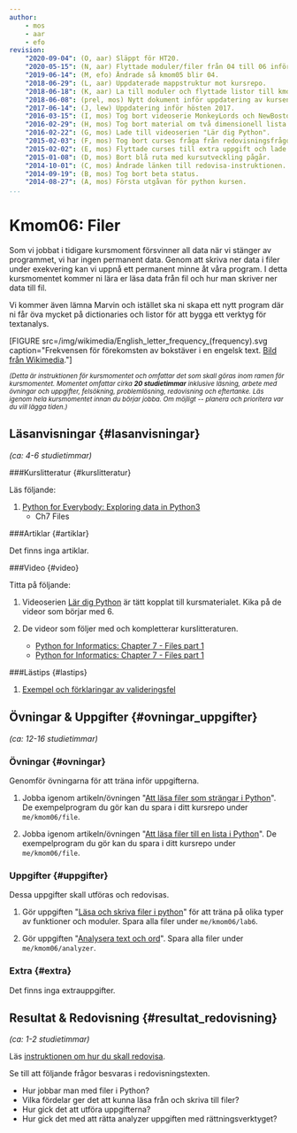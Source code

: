 ```yaml
---
author:
    - mos
    - aar
    - efo
revision:
    "2020-09-04": (O, aar) Släppt för HT20.
    "2020-05-15": (N, aar) Flyttade moduler/filer från 04 till 06 inför V3 HT20.
    "2019-06-14": (M, efo) Ändrade så kmom05 blir 04.
    "2018-06-29": (L, aar) Uppdaterade mappstruktur mot kursrepo.
    "2018-06-18": (K, aar) La till moduler och flyttade listor till kmom05.
    "2018-06-08": (prel, mos) Nytt dokument inför uppdatering av kursen.
    "2017-06-14": (J, lew) Uppdatering inför hösten 2017.
    "2016-03-15": (I, mos) Tog bort videoserie MonkeyLords och NewBoston.
    "2016-02-29": (H, mos) Tog bort material om två dimensionell lista och lade till övning "Kom igång med datatypen lista i Python".
    "2016-02-22": (G, mos) Lade till videoserien "Lär dig Python".
    "2015-02-03": (F, mos) Tog bort curses fråga från redovisningsfrågorna.
    "2015-02-02": (E, mos) Flyttade curses till extra uppgift och lade till ny uppgift med Marvin inventarier.
    "2015-01-08": (D, mos) Bort blå ruta med kursutveckling pågår.
    "2014-10-01": (C, mos) Ändrade länken till redovisa-instruktionen.
    "2014-09-19": (B, mos) Tog bort beta status.
    "2014-08-27": (A, mos) Första utgåvan för python kursen.
...
```

Kmom06: Filer
==================================

Som vi jobbat i tidigare kursmoment försvinner all data när vi stänger av programmet, vi har ingen permanent data. Genom att skriva ner data i filer under exekvering kan vi uppnå ett permanent minne åt våra program. I detta kursmomentet kommer ni lära er läsa data från fil och hur man skriver ner data till fil.

Vi kommer även lämna Marvin och istället ska ni skapa ett nytt program där ni får öva mycket på dictionaries och listor för att bygga ett verktyg för textanalys.

[FIGURE src=/img/wikimedia/English_letter_frequency_(frequency).svg caption="Frekvensen för förekomsten av bokstäver i en engelsk text. [Bild från Wikimedia](https://en.wikipedia.org/wiki/Letter_frequency#mediaviewer/File:English_letter_frequency_(frequency).svg)."]

<small><i>(Detta är instruktionen för kursmomentet och omfattar det som skall göras inom ramen för kursmomentet. Momentet omfattar cirka **20 studietimmar** inklusive läsning, arbete med övningar och uppgifter, felsökning, problemlösning, redovisning och eftertanke. Läs igenom hela kursmomentet innan du börjar jobba. Om möjligt -- planera och prioritera var du vill lägga tiden.)</i></small>



Läsanvisningar  {#lasanvisningar}
---------------------------------

*(ca: 4-6 studietimmar)*


###Kurslitteratur  {#kurslitteratur}

Läs följande:

1. [Python for Everybody: Exploring data in Python3](kunskap/boken-python-for-everybody-exploring-data-using-python3)
    * Ch7 Files



###Artiklar {#artiklar}

Det finns inga artiklar.



###Video  {#video}

Titta på följande:

1. Videoserien [Lär dig Python](https://www.youtube.com/playlist?list=PLKtP9l5q3ce93pTlN_dnDpsTwGLCXJEpd) är tätt kopplat till kursmaterialet. Kika på de videor som börjar med 6.

2. De videor som följer med och kompletterar kurslitteraturen.

    * [Python for Informatics: Chapter 7 - Files part 1](https://youtu.be/9KJ-XeQ6ZlI?list=PLlRFEj9H3Oj7Bp8-DfGpfAfDBiblRfl5p)
    * [Python for Informatics: Chapter 7 - Files part 1](https://youtu.be/0t4rvnySKR4?list=PLlRFEj9H3Oj7Bp8-DfGpfAfDBiblRfl5p)
    <!-- * [Python for Informatics: Chapter 8 - Lists](https://www.youtube.com/watch?v=nO8eU3uts0o) -->



###Lästips {#lastips}

1. [Exempel och förklaringar av valideringsfel](https://github.com/dbwebb-se/python/issues/46)



Övningar & Uppgifter  {#ovningar_uppgifter}
-------------------------------------------

*(ca: 12-16 studietimmar)*



### Övningar {#ovningar}

Genomför övningarna för att träna inför uppgifterna.


1. Jobba igenom artikeln/övningen "[Att läsa filer som strängar i Python](kunskap/att-lasa-filer-i-python-strings-v2)". De exempelprogram du gör kan du spara i ditt kursrepo under `me/kmom06/file`.

1. Jobba igenom artikeln/övningen "[Att läsa filer till en lista i Python](kunskap/att-lasa-filer-i-python-v2)". De exempelprogram du gör kan du spara i ditt kursrepo under `me/kmom06/file`.


### Uppgifter {#uppgifter}

Dessa uppgifter skall utföras och redovisas.

1. Gör uppgiften "[Läsa och skriva filer i python](uppgift/lasa-skriva-filer-i-python)" för att träna på olika typer av funktioner och moduler. Spara alla filer under `me/kmom06/lab6`.

1. Gör uppgiften "[Analysera text och ord](uppgift/analysera-text-och-ord-v3)". Spara alla filer under `me/kmom06/analyzer`.




### Extra {#extra}

Det finns inga extrauppgifter.



Resultat & Redovisning  {#resultat_redovisning}
-----------------------------------------------

*(ca: 1-2 studietimmar)*

Läs [instruktionen om hur du skall redovisa](./../redovisa).

Se till att följande frågor besvaras i redovisningstexten.

* Hur jobbar man med filer i Python?
* Vilka fördelar ger det att kunna läsa från och skriva till filer?
* Hur gick det att utföra uppgifterna?
* Hur gick det med att rätta analyzer uppgiften med rättningsverktyget?
